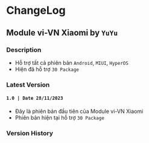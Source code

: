 # ChangeLog
## Module vi-VN Xiaomi by `YuYu`
### Description
- Hỗ trợ tất cả phiên bản `Android`, `MIUI`, `HyperOS`
- Hiện đã hỗ trợ `30 Package`

### Latest Version
#### `1.0 | Date 28/11/2023`
- Đây là phiên bản đầu tiên của Module vi-VN Xiaomi
- Phiên bản hiện tại hỗ trợ `30 Package`

### Version History
